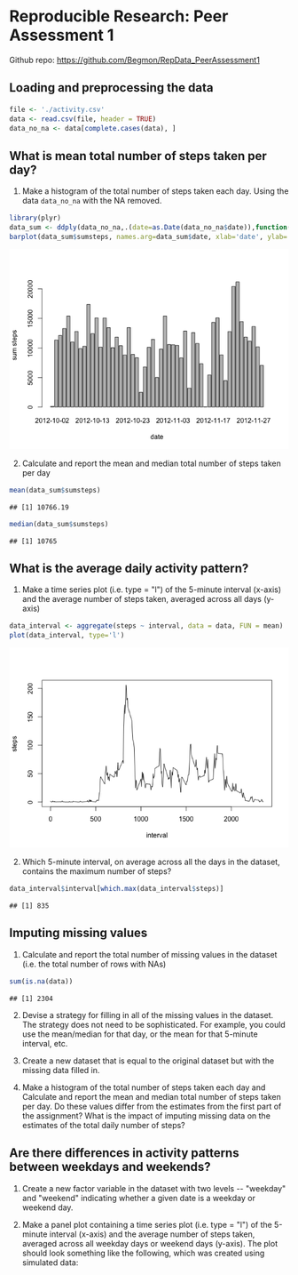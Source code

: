 # Reproducible Research: Peer Assessment 1

Github repo: https://github.com/Begmon/RepData_PeerAssessment1


## Loading and preprocessing the data

```r
file <- './activity.csv'
data <- read.csv(file, header = TRUE)
data_no_na <- data[complete.cases(data), ]
```


## What is mean total number of steps taken per day?

1. Make a histogram of the total number of steps taken each day. Using the data ```data_no_na``` with the NA removed.


```r
library(plyr)
data_sum <- ddply(data_no_na,.(date=as.Date(data_no_na$date)),function(x) c(sumsteps=sum(x$steps))) 
barplot(data_sum$sumsteps, names.arg=data_sum$date, xlab='date', ylab='sum steps')
```

![](PA1_template_files/figure-html/unnamed-chunk-2-1.png) 

2. Calculate and report the mean and median total number of steps taken per day

```r
mean(data_sum$sumsteps)
```

```
## [1] 10766.19
```

```r
median(data_sum$sumsteps)
```

```
## [1] 10765
```

## What is the average daily activity pattern?

1. Make a time series plot (i.e. type = "l") of the 5-minute interval (x-axis) and the average number of steps taken, averaged across all days (y-axis)

```r
data_interval <- aggregate(steps ~ interval, data = data, FUN = mean)
plot(data_interval, type='l')
```

![](PA1_template_files/figure-html/unnamed-chunk-4-1.png) 

2. Which 5-minute interval, on average across all the days in the dataset, contains the maximum number of steps?

```r
data_interval$interval[which.max(data_interval$steps)]
```

```
## [1] 835
```

## Imputing missing values

1. Calculate and report the total number of missing values in the dataset (i.e. the total number of rows with NAs)

```r
sum(is.na(data))
```

```
## [1] 2304
```

2. Devise a strategy for filling in all of the missing values in the dataset. The strategy does not need to be sophisticated. For example, you could use the mean/median for that day, or the mean for that 5-minute interval, etc.


3. Create a new dataset that is equal to the original dataset but with the missing data filled in.

4. Make a histogram of the total number of steps taken each day and Calculate and report the mean and median total number of steps taken per day. Do these values differ from the estimates from the first part of the assignment? What is the impact of imputing missing data on the estimates of the total daily number of steps?

## Are there differences in activity patterns between weekdays and weekends?

1. Create a new factor variable in the dataset with two levels -- "weekday" and "weekend" indicating whether a given date is a weekday or weekend day.

2. Make a panel plot containing a time series plot (i.e. type = "l") of the 5-minute interval (x-axis) and the average number of steps taken, averaged across all weekday days or weekend days (y-axis). The plot should look something like the following, which was created using simulated data:
